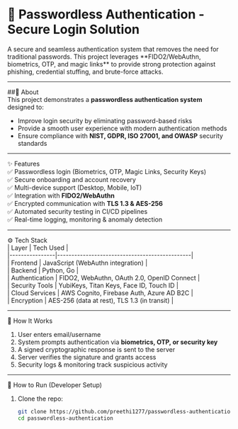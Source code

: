 <h1>🔐 Passwordless Authentication - Secure Login Solution  </h1>
A secure and seamless authentication system that removes the need for traditional passwords.  
This project leverages **FIDO2/WebAuthn, biometrics, OTP, and magic links** to provide strong protection against phishing, credential stuffing, and brute-force attacks.  

---

##📌 About  
This project demonstrates a **passwordless authentication system** designed to:  
- Improve login security by eliminating password-based risks  
- Provide a smooth user experience with modern authentication methods  
- Ensure compliance with **NIST, GDPR, ISO 27001, and OWASP** security standards  

---

✨ Features  
✅ Passwordless login (Biometrics, OTP, Magic Links, Security Keys)  
✅ Secure onboarding and account recovery  
✅ Multi-device support (Desktop, Mobile, IoT)  
✅ Integration with **FIDO2/WebAuthn**  
✅ Encrypted communication with **TLS 1.3 & AES-256**  
✅ Automated security testing in CI/CD pipelines  
✅ Real-time logging, monitoring & anomaly detection  

---

⚙️ Tech Stack  
| Layer          | Tech Used                                      |  
|----------------|-----------------------------------------------|  
| Frontend       | JavaScript (WebAuthn integration)             |  
| Backend        | Python, Go                                    |  
| Authentication | FIDO2, WebAuthn, OAuth 2.0, OpenID Connect    |  
| Security Tools | YubiKeys, Titan Keys, Face ID, Touch ID       |  
| Cloud Services | AWS Cognito, Firebase Auth, Azure AD B2C      |  
| Encryption     | AES-256 (data at rest), TLS 1.3 (in transit)  |  

---

🧠 How It Works  
1. User enters email/username  
2. System prompts authentication via **biometrics, OTP, or security key**  
3. A signed cryptographic response is sent to the server  
4. Server verifies the signature and grants access  
5. Security logs & monitoring track suspicious activity  

---

🧩 How to Run (Developer Setup)  
1. Clone the repo:  
   ```bash
   git clone https://github.com/preethi1277/passwordless-authentication.git
   cd passwordless-authentication
